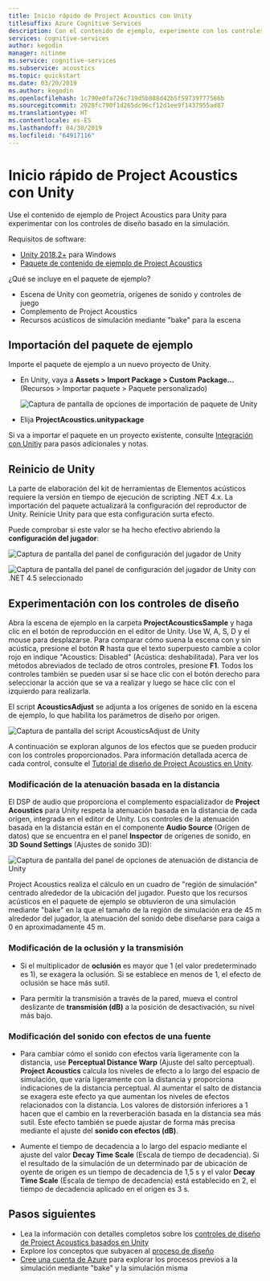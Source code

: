 ```yaml
---
title: Inicio rápido de Project Acoustics con Unity
titlesuffix: Azure Cognitive Services
description: Con el contenido de ejemplo, experimente con los controles de diseño de Project Acoustics en Unity y realice la implementación en Windows Desktop.
services: cognitive-services
author: kegodin
manager: nitinme
ms.service: cognitive-services
ms.subservice: acoustics
ms.topic: quickstart
ms.date: 03/20/2019
ms.author: kegodin
ms.openlocfilehash: 1c790e0fa726c719d5b888d42b5f59739777566b
ms.sourcegitcommit: 2028fc790f1d265dc96cf12d1ee9f1437955ad87
ms.translationtype: HT
ms.contentlocale: es-ES
ms.lasthandoff: 04/30/2019
ms.locfileid: "64917116"
---
```

# <a name="project-acoustics-unity-quickstart"></a>Inicio rápido de Project Acoustics con Unity
Use el contenido de ejemplo de Project Acoustics para Unity para experimentar con los controles de diseño basado en la simulación.

Requisitos de software:
* [Unity 2018.2+](https://unity3d.com) para Windows
* [Paquete de contenido de ejemplo de Project Acoustics](https://www.microsoft.com/download/details.aspx?id=57346)

¿Qué se incluye en el paquete de ejemplo?
* Escena de Unity con geometría, orígenes de sonido y controles de juego
* Complemento de Project Acoustics 
* Recursos acústicos de simulación mediante "bake" para la escena

## <a name="import-the-sample-package"></a>Importación del paquete de ejemplo
Importe el paquete de ejemplo a un nuevo proyecto de Unity. 
* En Unity, vaya a **Assets > Import Package > Custom Package...** (Recursos > Importar paquete > Paquete personalizado)

    ![Captura de pantalla de opciones de importación de paquete de Unity](media/import-package.png)  

* Elija **ProjectAcoustics.unitypackage**

Si va a importar el paquete en un proyecto existente, consulte [Integración con Unitiy](unity-integration.md) para pasos adicionales y notas.

## <a name="restart-unity"></a>Reinicio de Unity
La parte de elaboración del kit de herramientas de Elementos acústicos requiere la versión en tiempo de ejecución de scripting .NET 4.x. La importación del paquete actualizará la configuración del reproductor de Unity. Reinicie Unity para que esta configuración surta efecto.

Puede comprobar si este valor se ha hecho efectivo abriendo la **configuración del jugador**:

![Captura de pantalla del panel de configuración del jugador de Unity](media/player-settings.png)

![Captura de pantalla del panel de configuración del jugador de Unity con .NET 4.5 seleccionado](media/net45.png)

## <a name="experiment-with-design-controls"></a>Experimentación con los controles de diseño
Abra la escena de ejemplo en la carpeta **ProjectAcousticsSample** y haga clic en el botón de reproducción en el editor de Unity. Use W, A, S, D y el mouse para desplazarse. Para comparar cómo suena la escena con y sin acústica, presione el botón **R** hasta que el texto superpuesto cambie a color rojo en indique "Acoustics: Disabled" (Acústica: deshabilitada). Para ver los métodos abreviados de teclado de otros controles, presione **F1**. Todos los controles también se pueden usar si se hace clic con el botón derecho para seleccionar la acción que se va a realizar y luego se hace clic con el izquierdo para realizarla.

El script **AcousticsAdjust** se adjunta a los orígenes de sonido en la escena de ejemplo, lo que habilita los parámetros de diseño por origen. 

![Captura de pantalla del script AcousticsAdjust de Unity](media/acoustics-adjust.png)

A continuación se exploran algunos de los efectos que se pueden producir con los controles proporcionados. Para información detallada acerca de cada control, consulte el [Tutorial de diseño de Project Acoustics en Unity](unreal-workflow.md).

### <a name="modify-distance-based-attenuation"></a>Modificación de la atenuación basada en la distancia
El DSP de audio que proporciona el complemento espacializador de **Project Acoustics** para Unity respeta la atenuación basada en la distancia de cada origen, integrada en el editor de Unity. Los controles de la atenuación basada en la distancia están en el componente **Audio Source** (Origen de datos) que se encuentra en el panel **Inspector** de orígenes de sonido, en **3D Sound Settings** (Ajustes de sonido 3D):

![Captura de pantalla del panel de opciones de atenuación de distancia de Unity](media/distance-attenuation.png)

Project Acoustics realiza el cálculo en un cuadro de "región de simulación" centrado alrededor de la ubicación del jugador. Puesto que los recursos acústicos en el paquete de ejemplo se obtuvieron de una simulación mediante "bake" en la que el tamaño de la región de simulación era de 45 m alrededor del jugador, la atenuación del sonido debe diseñarse para caiga a 0 en aproximadamente 45 m.

### <a name="modify-occlusion-and-transmission"></a>Modificación de la oclusión y la transmisión
* Si el multiplicador de **oclusión** es mayor que 1 (el valor predeterminado es 1), se exagera la oclusión. Si se establece en menos de 1, el efecto de oclusión se hace más sutil.

* Para permitir la transmisión a través de la pared, mueva el control deslizante de **transmisión (dB)** a la posición de desactivación, su nivel más bajo. 

### <a name="modify-wetness-for-a-source"></a>Modificación del sonido con efectos de una fuente
* Para cambiar cómo el sonido con efectos varía ligeramente con la distancia, use **Perceptual Distance Warp** (Ajuste del salto perceptual). **Project Acoustics** calcula los niveles de efecto a lo largo del espacio de simulación, que varía ligeramente con la distancia y proporciona indicaciones de la distancia perceptual. Al aumentar el salto de distancia se exagera este efecto ya que aumentan los niveles de efectos relacionados con la distancia. Los valores de distorsión inferiores a 1 hacen que el cambio en la reverberación basada en la distancia sea más sutil. Este efecto también se puede ajustar de forma más precisa mediante el ajuste del **sonido con efectos (dB)**.

* Aumente el tiempo de decadencia a lo largo del espacio mediante el ajuste del valor **Decay Time Scale** (Escala de tiempo de decadencia). Si el resultado de la simulación de un determinado par de ubicación de oyente de origen es un tiempo de decadencia de 1,5 s y el valor **Decay Time Scale** (Escala de tiempo de decadencia) está establecido en 2, el tiempo de decadencia aplicado en el origen es 3 s.

## <a name="next-steps"></a>Pasos siguientes
* Lea la información con detalles completos sobre los [controles de diseño de Project Acoustics basados en Unity](unity-workflow.md)
* Explore los conceptos que subyacen al [proceso de diseño](design-process.md)
* [Cree una cuenta de Azure](create-azure-account.md) para explorar los procesos previos a la simulación mediante "bake" y la simulación misma

